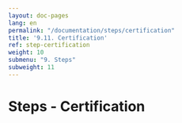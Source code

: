 ```yaml
---
layout: doc-pages
lang: en
permalink: "/documentation/steps/certification"
title: '9.11. Certification'
ref: step-certification
weight: 10
submenu: "9. Steps"
subweight: 11
---
```


# Steps - Certification
